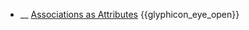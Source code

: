 * __ [Associations as Attributes]({{baseUrl}}/uml/classDiagrams/associationsAsAttributes) <trigger for="pop:classDiagrams-associationsAsAttributes-preview">{{glyphicon_eye_open}}</trigger>

<popover id="pop:classDiagrams-associationsAsAttributes-preview" title="{{glyphicon_eye_open}} Associations as Attributes" placement="right">
  <div slot="content">
    <include src=".\preview.md" />
  </div>
</popover>
